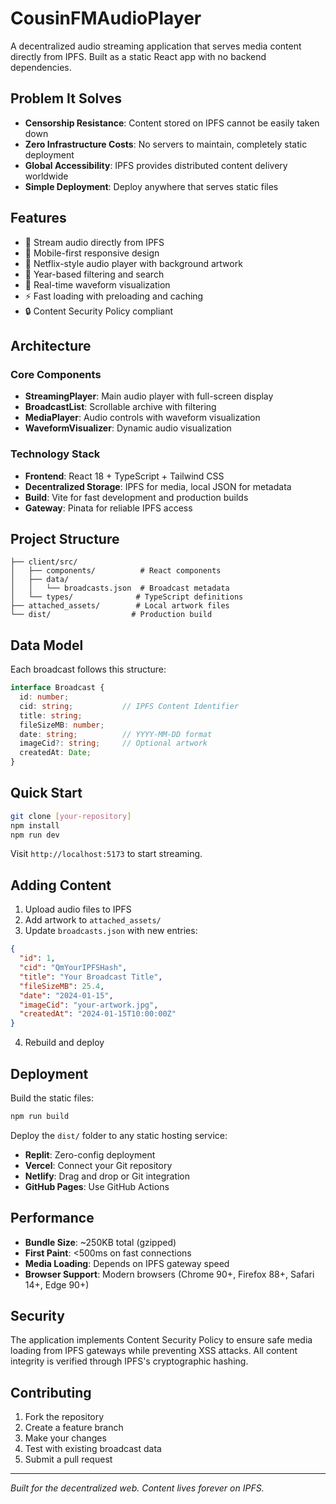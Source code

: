 # CousinFMAudioPlayer

A decentralized audio streaming application that serves media content directly from IPFS. Built as a static React app with no backend dependencies.

## Problem It Solves

- **Censorship Resistance**: Content stored on IPFS cannot be easily taken down
- **Zero Infrastructure Costs**: No servers to maintain, completely static deployment
- **Global Accessibility**: IPFS provides distributed content delivery worldwide
- **Simple Deployment**: Deploy anywhere that serves static files

## Features

- 🎵 Stream audio directly from IPFS
- 📱 Mobile-first responsive design
- 🎨 Netflix-style audio player with background artwork
- 📅 Year-based filtering and search
- 🌊 Real-time waveform visualization
- ⚡ Fast loading with preloading and caching
- 🔒 Content Security Policy compliant

## Architecture

### Core Components
- **StreamingPlayer**: Main audio player with full-screen display
- **BroadcastList**: Scrollable archive with filtering
- **MediaPlayer**: Audio controls with waveform visualization
- **WaveformVisualizer**: Dynamic audio visualization

### Technology Stack
- **Frontend**: React 18 + TypeScript + Tailwind CSS
- **Decentralized Storage**: IPFS for media, local JSON for metadata
- **Build**: Vite for fast development and production builds
- **Gateway**: Pinata for reliable IPFS access

## Project Structure

```
├── client/src/
│   ├── components/          # React components
│   ├── data/
│   │   └── broadcasts.json  # Broadcast metadata
│   └── types/              # TypeScript definitions
├── attached_assets/        # Local artwork files
└── dist/                  # Production build
```

## Data Model

Each broadcast follows this structure:

```typescript
interface Broadcast {
  id: number;
  cid: string;           // IPFS Content Identifier
  title: string;
  fileSizeMB: number;
  date: string;          // YYYY-MM-DD format
  imageCid?: string;     // Optional artwork
  createdAt: Date;
}
```
## Quick Start

```bash
git clone [your-repository]
npm install
npm run dev
```

Visit `http://localhost:5173` to start streaming.



## Adding Content

1. Upload audio files to IPFS
2. Add artwork to `attached_assets/`
3. Update `broadcasts.json` with new entries:

```json
{
  "id": 1,
  "cid": "QmYourIPFSHash",
  "title": "Your Broadcast Title",
  "fileSizeMB": 25.4,
  "date": "2024-01-15",
  "imageCid": "your-artwork.jpg",
  "createdAt": "2024-01-15T10:00:00Z"
}
```

4. Rebuild and deploy

## Deployment

Build the static files:

```bash
npm run build
```

Deploy the `dist/` folder to any static hosting service:
- **Replit**: Zero-config deployment
- **Vercel**: Connect your Git repository
- **Netlify**: Drag and drop or Git integration
- **GitHub Pages**: Use GitHub Actions

## Performance

- **Bundle Size**: ~250KB total (gzipped)
- **First Paint**: <500ms on fast connections
- **Media Loading**: Depends on IPFS gateway speed
- **Browser Support**: Modern browsers (Chrome 90+, Firefox 88+, Safari 14+, Edge 90+)

## Security

The application implements Content Security Policy to ensure safe media loading from IPFS gateways while preventing XSS attacks. All content integrity is verified through IPFS's cryptographic hashing.

## Contributing

1. Fork the repository
2. Create a feature branch
3. Make your changes
4. Test with existing broadcast data
5. Submit a pull request



---

*Built for the decentralized web. Content lives forever on IPFS.*
